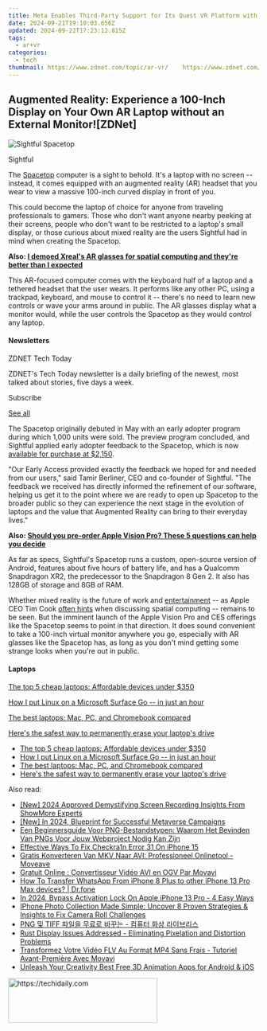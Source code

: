 ```yaml
---
title: Meta Enables Third-Party Support for Its Quest VR Platform with Asus and Lenovo Headsets - ZDNet
date: 2024-09-21T19:10:03.656Z
updated: 2024-09-22T17:23:12.815Z
tags:
  - ar+vr
categories:
  - tech
thumbnail: https://www.zdnet.com/topic/ar-vr/    https://www.zdnet.com/a/img/resize/ca50a21d6a8beed4b56a95a31a66037ddf8f8d88/2023/12/27/3a1b6dc5-7dc7-43d6-9750-93e1ba9863e4/quest-3-headset-blue.jpg?width=170&height=96&fit=crop&auto=webp
---
```


## Augmented Reality: Experience a 100-Inch Display on Your Own AR Laptop without an External Monitor![ZDNet]

![Sightful Spacetop](https://www.zdnet.com/a/img/resize/7ff64b211bccdae9e023f61cf988dce7f8e58804/2024/01/18/92490641-9e15-4cbc-b3d4-66c68141e43c/spacetop.jpg?auto=webp&width=1280)

Sightful

The [Spacetop](https://sightful.com/) computer is a sight to behold. It's a laptop with no screen -- instead, it comes equipped with an augmented reality (AR) headset that you wear to view a massive 100-inch curved display in front of you. 

This could become the laptop of choice for anyone from traveling professionals to gamers. Those who don't want anyone nearby peeking at their screens, people who don't want to be restricted to a laptop's small display, or those curious about mixed reality are the users Sightful had in mind when creating the Spacetop. 

**Also: [I demoed Xreal's AR glasses for spatial computing and they're better than I expected](https://www.zdnet.com/article/i-demoed-xreals-ar-glasses-for-spatial-computing-and-theyre-better-than-i-expected/)**

This AR-focused computer comes with the keyboard half of a laptop and a tethered headset that the user wears. It performs like any other PC, using a trackpad, keyboard, and mouse to control it -- there's no need to learn new controls or wave your arms around in public. The AR glasses display what a monitor would, while the user controls the Spacetop as they would control any laptop.

#### Newsletters

ZDNET Tech Today

ZDNET's Tech Today newsletter is a daily briefing of the newest, most talked about stories, five days a week.

 Subscribe

[See all](https://www.zdnet.com/newsletters/)

The Spacetop originally debuted in May with an early adopter program during which 1,000 units were sold. The preview program concluded, and Sightful applied early adopter feedback to the Spacetop, which is now [available for purchase at $2,150](https://sightful.com/).

"Our Early Access provided exactly the feedback we hoped for and needed from our users," said Tamir Berliner, CEO and co-founder of Sightful. "The feedback we received has directly informed the refinement of our software, helping us get it to the point where we are ready to open up Spacetop to the broader public so they can experience the next stage in the evolution of laptops and the value that Augmented Reality can bring to their everyday lives."

**Also: [Should you pre-order Apple Vision Pro? These 5 questions can help you decide](https://www.zdnet.com/article/apple-vision-pro-should-you-pre-order/)**

As far as specs, Sightful's Spacetop runs a custom, open-source version of Android, features about five hours of battery life, and has a Qualcomm Snapdragon XR2, the predecessor to the Snapdragon 8 Gen 2\. It also has 128GB of storage and 8GB of RAM. 

Whether mixed reality is the future of work and [entertainment](https://www.zdnet.com/article/apple-is-now-marketing-vision-pro-as-the-ultimate-entertainment-device/) \-- as Apple CEO Tim Cook [often hints](https://www.zdnet.com/article/apple-vision-pro-in-stores-february-2-pre-orders-start-january-19/) when discussing spatial computing -- remains to be seen. But the imminent launch of the Apple Vision Pro and CES offerings like the Spacetop seems to point in that direction. It does sound convenient to take a 100-inch virtual monitor anywhere you go, especially with AR glasses like the Spacetop has, as long as you don't mind getting some strange looks when you're out in public. 

#### Laptops

[The top 5 cheap laptops: Affordable devices under $350](https://www.zdnet.com/article/best-cheap-laptop/ "The top 5 cheap laptops: Affordable devices under $350")

[How I put Linux on a Microsoft Surface Go -- in just an hour](https://www.zdnet.com/article/how-i-put-linux-on-a-microsoft-surface-go-in-just-an-hour/ "How I put Linux on a Microsoft Surface Go -- in just an hour")

[The best laptops: Mac, PC, and Chromebook compared](https://www.zdnet.com/article/best-laptop/ "The best laptops: Mac, PC, and Chromebook compared")

[Here's the safest way to permanently erase your laptop's drive](https://www.zdnet.com/article/wiping-a-windows-laptop-heres-the-safest-free-way-to-erase-your-personal-data/ "Here's the safest way to permanently erase your laptop's drive")

* [The top 5 cheap laptops: Affordable devices under $350](https://www.zdnet.com/article/best-cheap-laptop/ "The top 5 cheap laptops: Affordable devices under $350")
* [How I put Linux on a Microsoft Surface Go -- in just an hour](https://www.zdnet.com/article/how-i-put-linux-on-a-microsoft-surface-go-in-just-an-hour/ "How I put Linux on a Microsoft Surface Go -- in just an hour")
* [The best laptops: Mac, PC, and Chromebook compared](https://www.zdnet.com/article/best-laptop/ "The best laptops: Mac, PC, and Chromebook compared")
* [Here's the safest way to permanently erase your laptop's drive](https://www.zdnet.com/article/wiping-a-windows-laptop-heres-the-safest-free-way-to-erase-your-personal-data/ "Here's the safest way to permanently erase your laptop's drive")

<ins class="adsbygoogle"
     style="display:block"
     data-ad-format="autorelaxed"
     data-ad-client="ca-pub-7571918770474297"
     data-ad-slot="1223367746"></ins>

<ins class="adsbygoogle"
     style="display:block"
     data-ad-client="ca-pub-7571918770474297"
     data-ad-slot="8358498916"
     data-ad-format="auto"
     data-full-width-responsive="true"></ins>

<span class="atpl-alsoreadstyle">Also read:</span>
<div><ul>
<li><a href="https://digital-screen-recording.techidaily.com/new-2024-approved-demystifying-screen-recording-insights-from-showmore-experts/"><u>[New] 2024 Approved Demystifying Screen Recording Insights From ShowMore Experts</u></a></li>
<li><a href="https://fox-cloud.techidaily.com/new-in-2024-blueprint-for-successful-metaverse-campaigns/"><u>[New] In 2024, Blueprint for Successful Metaverse Campaigns</u></a></li>
<li><a href="https://some-tips.techidaily.com/een-beginnersguide-voor-png-bestandstypen-waarom-het-bevinden-van-pngs-voor-jouw-webproject-nodig-kan-zijn/"><u>Een Beginnersguide Voor PNG-Bestandstypen: Waarom Het Bevinden Van PNGs Voor Jouw Webproject Nodig Kan Zijn</u></a></li>
<li><a href="https://activate-lock.techidaily.com/effective-ways-to-fix-checkra1n-error-31-on-iphone-15-by-drfone-ios/"><u>Effective Ways To Fix Checkra1n Error 31 On iPhone 15</u></a></li>
<li><a href="https://some-tips.techidaily.com/gratis-konverteren-van-mkv-naar-avi-professioneel-onlinetool-moveave/"><u>Gratis Konverteren Van MKV Naar AVI: Professioneel Onlinetool - Moveave</u></a></li>
<li><a href="https://some-tips.techidaily.com/gratuit-online-convertisseur-video-avi-en-ogv-par-movavi/"><u>Gratuit Online : Convertisseur Vidéo AVI en OGV Par Movavi</u></a></li>
<li><a href="https://review-topics.techidaily.com/how-to-transfer-whatsapp-from-iphone-8-plus-to-other-iphone-13-pro-max-devices-drfone-by-drfone-transfer-whatsapp-from-ios-transfer-whatsapp-from-ios/"><u>How To Transfer WhatsApp From iPhone 8 Plus to other iPhone 13 Pro Max devices? | Dr.fone</u></a></li>
<li><a href="https://activate-lock.techidaily.com/in-2024-bypass-activation-lock-on-apple-iphone-13-pro-4-easy-ways-by-drfone-ios/"><u>In 2024, Bypass Activation Lock On Apple iPhone 13 Pro - 4 Easy Ways</u></a></li>
<li><a href="https://fox-that.techidaily.com/iphone-photo-collection-made-simple-uncover-8-proven-strategies-and-insights-to-fix-camera-roll-challenges/"><u>IPhone Photo Collection Made Simple: Uncover 8 Proven Strategies & Insights to Fix Camera Roll Challenges</u></a></li>
<li><a href="https://some-tips.techidaily.com/png-tiff/"><u>PNG 및 TIFF 파일을 무료로 바꾸는 - 컴퓨터 화상 라이브리스</u></a></li>
<li><a href="https://win-solutions.techidaily.com/rust-display-issues-addressed-eliminating-pixelation-and-distortion-problems/"><u>Rust Display Issues Addressed - Eliminating Pixelation and Distortion Problems</u></a></li>
<li><a href="https://some-tips.techidaily.com/transformez-votre-video-flv-au-format-mp4-sans-frais-tutoriel-avant-premiere-avec-movavi/"><u>Transformez Votre Vidéo FLV Au Format MP4 Sans Frais - Tutoriel Avant-Première Avec Movavi</u></a></li>
<li><a href="https://ai-vdieo-software.techidaily.com/unleash-your-creativity-best-free-3d-animation-apps-for-android-and-ios/"><u>Unleash Your Creativity Best Free 3D Animation Apps for Android & iOS</u></a></li>
</ul></div>

<!-- affiliate ads begin -->
<a href="https://malaysia-healthcare-travel-council.pxf.io/c/5597632/1557742/17382" target="_top" id="1557742">
  <img src="//a.impactradius-go.com/display-ad/17382-1557742" border="0" alt="https://techidaily.com" width="300" height="90"/>
</a>
<img height="0" width="0" src="https://malaysia-healthcare-travel-council.pxf.io/i/5597632/1557742/17382" style="position:absolute;visibility:hidden;" border="0" />
<!-- affiliate ads end -->

